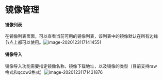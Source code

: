 # 镜像管理

#### 镜像列表

在镜像列表页面，可以查看当前可用的镜像列表，该列表中的镜像默认在所有边缘节点上都可以使用。![image-20201231171414551](https://static.ucloud.cn/9b80e2f0e33b380b29f370da8949c710.png)



#### 镜像导入

镜像导入功能需要指定镜像名称，镜像下载地址，以及镜像的类型（目前支持raw格式和qcow2格式）![image-20201231171431876](https://static.ucloud.cn/49ade3e1bf99b62fab8baf4b5be5539b.png)

 